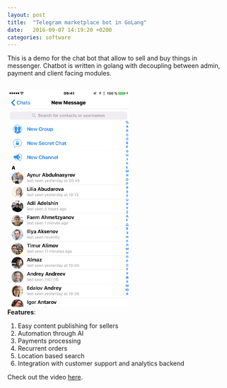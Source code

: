 ```yaml
---
layout: post
title:  "Telegram marketplace bot in GoLang"
date:   2016-09-07 14:19:20 +0200
categories: software
---
```


This is a demo for the chat bot that allow to sell and buy things in messenger. Chatbot is written in golang with decoupling between admin, payment and client facing modules.  

<br>

<div class="text-col text-col-1">
  <div style="text-align:left;"><img src="/assets/2016-09-07-demo.gif"></div>
</div>

<div class="text-col text-col-2">
  <b>Features</b>:

  <ol>
    <li> Easy content publishing for sellers </li>
    <li> Automation through AI </li>
    <li> Payments processing </li>
    <li> Recurrent orders </li>
    <li> Location based search </li>
    <li> Integration with customer support and analytics backend </li>
  </ol>

  Check out the video <a href="https://youtu.be/DSVH7_8Dewc">here</a>.  
</div>
